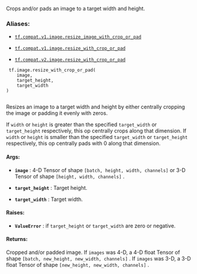 Crops and/or pads an image to a target width and height.



### Aliases:

- [ `tf.compat.v1.image.resize_image_with_crop_or_pad` ](/api_docs/python/tf/image/resize_with_crop_or_pad)

- [ `tf.compat.v1.image.resize_with_crop_or_pad` ](/api_docs/python/tf/image/resize_with_crop_or_pad)

- [ `tf.compat.v2.image.resize_with_crop_or_pad` ](/api_docs/python/tf/image/resize_with_crop_or_pad)



```
 tf.image.resize_with_crop_or_pad(
    image,
    target_height,
    target_width
)
 
```

Resizes an image to a target width and height by either centrally
cropping the image or padding it evenly with zeros.

If  `width`  or  `height`  is greater than the specified  `target_width`  or
 `target_height`  respectively, this op centrally crops along that dimension.
If  `width`  or  `height`  is smaller than the specified  `target_width`  or
 `target_height`  respectively, this op centrally pads with 0 along that
dimension.



#### Args:

- **`image`** : 4-D Tensor of shape  `[batch, height, width, channels]`  or 3-D Tensor
of shape  `[height, width, channels]` .

- **`target_height`** : Target height.

- **`target_width`** : Target width.



#### Raises:

- **`ValueError`** : if  `target_height`  or  `target_width`  are zero or negative.



#### Returns:
Cropped and/or padded image.
If  `images`  was 4-D, a 4-D float Tensor of shape
 `[batch, new_height, new_width, channels]` .
If  `images`  was 3-D, a 3-D float Tensor of shape
 `[new_height, new_width, channels]` .

